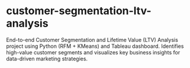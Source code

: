 # customer-segmentation-ltv-analysis
End-to-end Customer Segmentation and Lifetime Value (LTV) Analysis project using Python (RFM + KMeans) and Tableau dashboard. Identifies high-value customer segments and visualizes key business insights for data-driven marketing strategies.
